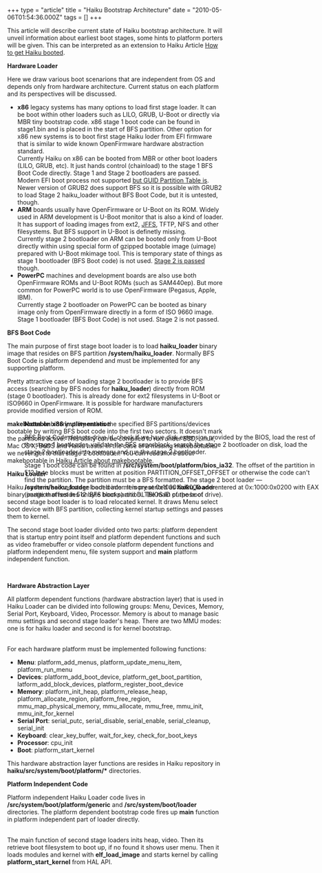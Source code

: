 +++
type = "article"
title = "Haiku Bootstrap Architecture"
date = "2010-05-06T01:54:36.000Z"
tags = []
+++

This article will describe current state of Haiku bootstrap architecture. It will unveil information about earliest boot stages, some hints to platform porters will be given. This can be interpreted as an extension to Haiku Article <a href="http://www.haiku-os.org/documents/user/how_to_get_haiku_booted">How to get Haiku booted</a>.

<b>Hardware Loader</b>

Here we draw various boot scenarions that are independent from OS and depends only from hardware architecture. Current status on each platform and its perspectives will be discussed.

<ul><li><strong>x86</strong> legacy systems has many options to load first stage loader. It can be boot within other loaders such as LILO, GRUB, U-Boot or directly via MBR tiny bootstrap code. x86 stage 1 boot code can be found in stage1.bin and is placed in the start of BFS partition. Other option for x86 new systems is to boot first stage Haiku loder from EFI firmware that is similar to wide known OpenFirmware hardware abstraction standard.

<div class="alert alert-info">Currently Haiku on x86 can be booted from MBR or other boot loaders (LILO, GRUB, etc). It just hands control (chainload) to the stage 1 BFS Boot Code directly. Stage 1 and Stage 2 bootloaders are passed. Modern EFI boot process not supported <a href="http://www.haiku-os.org/articles/2009-11-18_multiboot_installation_gpt_disk">but GUID Partition Table is</a>. Newer version of GRUB2 does support BFS so it is possible with GRUB2 to load Stage 2 haiku_loader without BFS Boot Code, but it is untested, though.</div> 
</li>

<li><strong>ARM</strong> boards usually have OpenFirmware or U-Boot on its ROM. Widely used in ARM development is U-Boot monitor that is also a kind of loader. It has support of loading images from ext2, <a href="http://en.wikipedia.org/wiki/JFFS">JFFS</a>, TFTP, NFS and other filesystems. But BFS support in U-Boot is definetly missing.

<div class="alert alert-danger">Currently stage 2 bootloader on ARM can be booted only from U-Boot directly within using special form of gzipped bootable image (uimage) prepared with U-Boot mkimage tool. This is temporary state of things as stage 1 bootloader (BFS Boot code) is not used. <a href="http://www.haiku-os.org/blog/pfoetchen/2009-08-18/finally_haiku_arm_port_update">Stage 2 is passed</a> though.</div>
</li>

<li><strong>PowerPC</strong> machines and development boards are also use both OpenFirmware ROMs and U-Boot ROMs (such as SAM440ep). But more common for PowerPC world is to use OpenFirmware (Pegasus, Apple, IBM).

<div class="alert alert-danger">Currently stage 2 bootloader on PowerPC can be booted as binary image only from OpenFirmware directly in a form of ISO 9660 image. Stage 1 bootloader (BFS Boot Code) is not used. Stage 2 is not passed.</div>
</li>
</ul>

<b>BFS Boot Code</b>

The main purpose of first stage boot loader is to load <strong>haiku_loader</strong> binary image that resides on BFS partition <strong>/system/haiku_loader</strong>. Normally BFS Boot Code is platform dependend and must be implemented for any supporting platform.

Pretty attractive case of loading stage 2 bootloader is to provide BFS access (searching by BFS nodes for <strong>haiku_loader</strong>) directly from ROM (stage 0 bootloader). This is already done for ext2 filesystems in U-Boot or ISO9660 in OpenFirmware. It is possible for hardware manufacturers provide modified version of ROM.

<div class="alert alert-info"><div style="margin-left:40px;position:absolute;"><strong>Notes on x86 implementation</strong>

BFS Boot Code detects drive id, check if we have disk extension provided by the BIOS, load the rest of the stage 1 bootloader, validate the BFS superblock, search the stage 2 bootloader on disk, load the stage 2 bootloader into memory and run the stage 2 bootloader.

Stage 1 boot code can be found in <strong>/src/system/boot/platform/bios_ia32</strong>. The offset of the partition in 512 byte blocks must be written at position PARTITION_OFFSET_OFFSET or otherwise the code can't find the partition. The partition must be a BFS formatted. The stage 2 boot loader &mdash; <strong>/system/haiku_loader</strong> loaded into memory at 0x1000:0x0000 and entered at 0x:1000:0x0200 with EAX (partition offset in 512 byte blocks) and DL (BIOS ID of the boot drive).</div></div>

<strong>makebootable</strong> binary utility makes the specified BFS partitions/devices bootable by writing BFS boot code into the first two sectors. It doesn't mark the partitions active. This utility can be compiled to run under BSD, Linux, Mac OS X, BeOS and Haiku hosts. In the case of a missing makebootable we never get to that stage 2 bootloader. You can read more about makebootable in <a href="http://www.haiku-os.org/blog/mmlr/2009-02-08/makebootable_what_and_why_and_how_do_it_manually">Haiku Article about makebootable</a>.

<b>Haiku Loader</b>

Haiku loader is second stage boot loader. It is presented as <strong>haiku_loader</strong> binary image that resides on BFS boot partition. The main purpose of second stage boot loader is to load relocated kernel. It draws Menu select boot device with BFS partition, collecting kernel startup settings and passes them to kernel.

The second stage boot loader divided onto two parts: platform dependent that is startup entry point itself and platform dependent functions and such as video framebuffer or video console platform dependent functions and platform independent menu, file system support and <strong>main</strong> platform independent function.</p><br>

<b>Hardware Abstraction Layer</b>

All platform dependent functions (hardware abstraction layer) that is used in Haiku Loader can be divided into following groups: Menu, Devices, Memory, Serial Port, Keyboard, Video, Processor. Memory is about to manage basic mmu settings and second stage loader's heap. There are two MMU modes: one is for haiku loader and second is for kernel bootstrap.<br><br>

For each hardware platform must be implemented following functions:

<ul>
<li><b>Menu</b>: platform_add_menus, platform_update_menu_item, platform_run_menu</li>

<li><b>Devices</b>: platform_add_boot_device, platform_get_boot_partition, latform_add_block_devices, platform_register_boot_device</li>

<li><b>Memory</b>: platform_init_heap, platform_release_heap, platform_allocate_region, platform_free_region, mmu_map_physical_memory, mmu_allocate, mmu_free, mmu_init, mmu_init_for_kernel</li>

<li><b>Serial Port</b>: serial_putc, serial_disable, serial_enable, serial_cleanup, serial_init</li>

<li><b>Keyboard</b>: clear_key_buffer, wait_for_key, check_for_boot_keys</li>

<li><b>Processor</b>: cpu_init</li>

<li><b>Boot</b>: platform_start_kernel</li>
</ul>

This hardware abstraction layer functions are resides in Haiku repository in <strong>haiku/src/system/boot/platform/*</strong> directories.

<b>Platform Independent Code</b>

Platform independent Haiku Loader code lives in <strong>/src/system/boot/platform/generic</strong> and <strong>/src/system/boot/loader</strong> directories. The platform dependent bootstrap code fires up <strong>main</strong> function in platform independent part of loader directly.<br><br>

The main function of second stage loaders inits heap, video. Then its retrieve boot filesystem to boot up, if no found it shows user menu. Then it loads modules and kernel with <strong>elf_load_image</strong> and starts kernel by calling <strong>platform_start_kernel</strong> from HAL API.<br><br>
